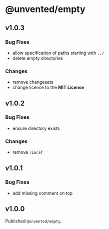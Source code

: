 # @unvented/empty

## v1.0.3

### Bug Fixes

- allow specification of paths starting with `../`
- delete empty directories

### Changes

- remove changesets
- change license to the **MIT License**

## v1.0.2

### Bug Fixes

- ensure directory exists

### Changes

- remove `rimraf`

## v1.0.1

### Bug Fixes

- add missing comment on top

## v1.0.0

Published `@unvented/empty`.
